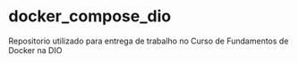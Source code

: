 # docker_compose_dio
Repositorio utilizado para entrega de trabalho no Curso de Fundamentos de Docker na DIO
